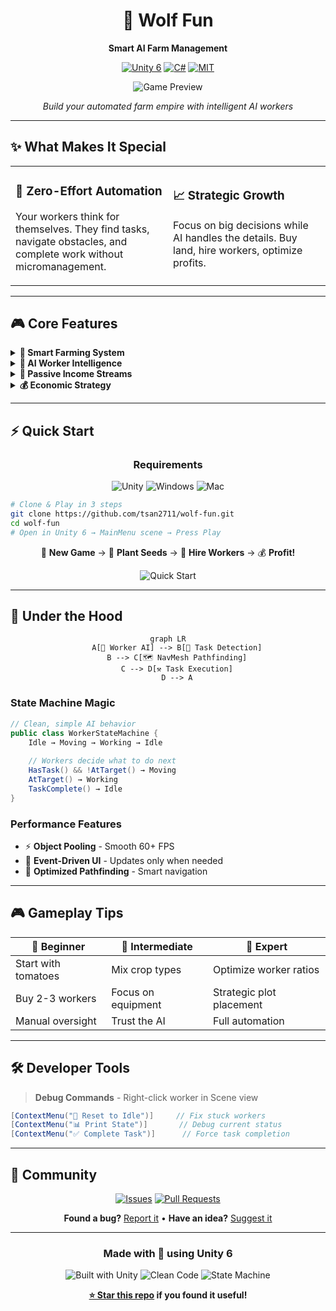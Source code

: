 <div align="center">

# 🐺 Wolf Fun

**Smart AI Farm Management**

[![Unity 6](https://img.shields.io/badge/Unity-6000.0.23f1-black?style=flat&logo=unity)](https://unity.com/)
[![C#](https://img.shields.io/badge/C%23-Latest-purple?style=flat&logo=csharp)](https://docs.microsoft.com/en-us/dotnet/csharp/)
[![MIT](https://img.shields.io/badge/License-MIT-green?style=flat)](LICENSE)

![Game Preview](path/to/game-preview.gif)

*Build your automated farm empire with intelligent AI workers*

</div>

---

## ✨ What Makes It Special

<table>
<tr>
<td width="50%">

### 🤖 **Zero-Effort Automation**
Your workers think for themselves. They find tasks, navigate obstacles, and complete work without micromanagement.

</td>
<td width="50%">

### 📈 **Strategic Growth** 
Focus on big decisions while AI handles the details. Buy land, hire workers, optimize profits.

</td>
</tr>
</table>

---

## 🎮 Core Features

<details>
<summary><strong>🌱 Smart Farming System</strong></summary>

- **3 Crop Types**: Tomatoes, Blueberries, Strawberries
- **Auto-Harvest**: Workers know when crops are ready
- **Growth Visualization**: Watch your farm come alive

![Farming System](path/to/farming-demo.gif)

</details>

<details>
<summary><strong>🧠 AI Worker Intelligence</strong></summary>

```
🔄 IDLE → 🚶 MOVING → ⚒️ WORKING → 🔄 IDLE
```

Workers autonomously:
- Find available tasks
- Navigate using Unity NavMesh
- Complete work efficiently
- Return to base when done

![AI Behavior](path/to/ai-demo.gif)

</details>

<details>
<summary><strong>🐄 Passive Income Streams</strong></summary>

- **Dairy Cows**: Milk production every few minutes
- **Set & Forget**: No manual management required
- **Scaling Profits**: More cows = more money

![Livestock](path/to/livestock-demo.gif)

</details>

<details>
<summary><strong>💰 Economic Strategy</strong></summary>

| Action | Cost | Benefit |
|--------|------|---------|
| Seeds | 50-100g | Crop production |
| Workers | 500g | Task automation |
| Equipment | 1000g+ | Efficiency boost |

**Win Condition**: Reach 1,000,000 gold! 🏆

![Economy](path/to/economy-demo.png)

</details>

---

## ⚡ Quick Start

<div align="center">

### Requirements
![Unity](https://img.shields.io/badge/Unity_6-000000?style=for-the-badge&logo=unity) ![Windows](https://img.shields.io/badge/Windows-0078D6?style=for-the-badge&logo=windows) ![Mac](https://img.shields.io/badge/macOS-000000?style=for-the-badge&logo=apple)

</div>

```bash
# Clone & Play in 3 steps
git clone https://github.com/tsan2711/wolf-fun.git
cd wolf-fun
# Open in Unity 6 → MainMenu scene → Press Play
```

<div align="center">

🎯 **New Game** → 🌱 **Plant Seeds** → 👷 **Hire Workers** → 💰 **Profit!**

![Quick Start](path/to/quickstart-demo.gif)

</div>

---

## 🔧 Under the Hood

<div align="center">

```mermaid
graph LR
    A[🤖 Worker AI] --> B[🎯 Task Detection]
    B --> C[🗺️ NavMesh Pathfinding]
    C --> D[⚒️ Task Execution]
    D --> A
```

</div>

### State Machine Magic

```csharp
// Clean, simple AI behavior
public class WorkerStateMachine {
    Idle → Moving → Working → Idle
    
    // Workers decide what to do next
    HasTask() && !AtTarget() → Moving
    AtTarget() → Working
    TaskComplete() → Idle
}
```

### Performance Features
- ⚡ **Object Pooling** - Smooth 60+ FPS
- 🎯 **Event-Driven UI** - Updates only when needed  
- 🧭 **Optimized Pathfinding** - Smart navigation

---

## 🎮 Gameplay Tips

<div align="center">

| 🥇 **Beginner** | 🥈 **Intermediate** | 🥉 **Expert** |
|----------------|-------------------|---------------|
| Start with tomatoes | Mix crop types | Optimize worker ratios |
| Buy 2-3 workers | Focus on equipment | Strategic plot placement |
| Manual oversight | Trust the AI | Full automation |

</div>

---

## 🛠️ Developer Tools

> **Debug Commands** - Right-click worker in Scene view

```csharp
[ContextMenu("🔄 Reset to Idle")]     // Fix stuck workers
[ContextMenu("📊 Print State")]       // Debug current status  
[ContextMenu("✅ Complete Task")]      // Force task completion
```

---

## 🤝 Community

<div align="center">

[![Issues](https://img.shields.io/github/issues/tsan2711/wolf-fun?style=flat-square)](https://github.com/tsan2711/wolf-fun/issues)
[![Pull Requests](https://img.shields.io/github/issues-pr/tsan2711/wolf-fun?style=flat-square)](https://github.com/tsan2711/wolf-fun/pulls)

**Found a bug?** [Report it](https://github.com/tsan2711/wolf-fun/issues) • **Have an idea?** [Suggest it](https://github.com/tsan2711/wolf-fun/discussions)

</div>

---

<div align="center">

### Made with 💜 using Unity 6

![Built with Unity](https://img.shields.io/badge/Built_with-Unity_6-black?style=for-the-badge&logo=unity)
![Clean Code](https://img.shields.io/badge/Clean-Architecture-blue?style=for-the-badge)
![State Machine](https://img.shields.io/badge/AI-State_Machine-green?style=for-the-badge)

**[⭐ Star this repo](https://github.com/tsan2711/wolf-fun) if you found it useful!**

</div>
